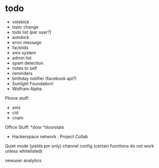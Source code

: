 # todo #

* votekick
* topic change
* todo list (per user?)
* autokick
* error message
* factoids
* sms system
* admin list
* spam detection
* notes to self
* reminders
* birthday notifier (facebook api?)
* Sunlight Foundation!
* Wolfram Alpha

Phone stuff:
* sms
* cid
* cnam

Office Stuff:
*door
*doorstats

* Hackerspace network : Project Collab


Quiet mode (yields pm only)
channel config (certain functions do not work unless whitelisted)

newuser analytics

